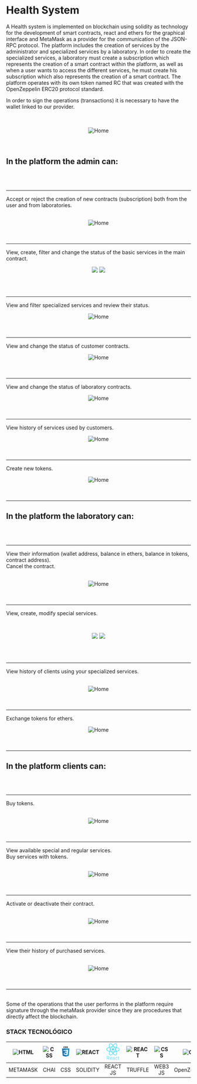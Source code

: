 # Health System

A Health system is implemented on blockchain using solidity as technology for the development of smart contracts, react and ethers for the graphical interface and MetaMask as a provider for the communication of the JSON-RPC protocol.
The platform includes the creation of services by the administrator and specialized services by a laboratory. In order to create the specialized services, a laboratory must create a subscription which represents the creation of a smart contract within the platform, as well as when a user wants to access the different services, he must create his subscription which also represents the creation of a smart contract. The platform operates with its own token named RC that was created with the OpenZeppelin ERC20 protocol standard.

In order to sign the operations (transactions) it is necessary to have the wallet linked to our provider.

<br>
<br>

<div align="center">
<img src="https://user-images.githubusercontent.com/58791994/182286742-5a2d7b83-83f5-436c-b000-5af08534ae6c.png" alt="Home" width="60%"/>
</div>

<br>
<br>

## In the platform the admin can:
<br>
<br>

******

Accept or reject the creation of new contracts (subscription) both from the user and from laboratories.

<br>
<div align="center">
<img src="https://user-images.githubusercontent.com/58791994/182280367-f3d47ebf-2fd3-49bc-ba6a-6a2b54124f13.png" alt="Home" width="40%"/>
</div>
<br><br>

******

View, create, filter and change the status of the basic services in the main contract.
<br>
<p align="center">
<img src="https://user-images.githubusercontent.com/58791994/182280869-9c223346-e75d-42bf-b5c5-8e48f84cf80a.png" width="40%" heigth="250px" >
<img src="https://user-images.githubusercontent.com/58791994/182281004-7b3e0ced-5e6a-45fd-ab07-fffd36c8f6b6.png" width="40%" heigth="250px" >
</p>
<br><br>

******

View and filter specialized services and review their status.
<br>
<div align="center">
<img src="https://user-images.githubusercontent.com/58791994/182281334-c9668c48-7148-4034-8da1-23e8bf201799.png" alt="Home" width="40%"/>
</div>
<br><br>

******

View and change the status of customer contracts.
<br>
<div align="center">
<img src="https://user-images.githubusercontent.com/58791994/182281788-c5238a2e-8c94-4e95-a085-755feb6f7d34.png" alt="Home" width="40%"/>
</div>
<br><br>

******

View and change the status of laboratory contracts.
<br>
<div align="center">
<img src="https://user-images.githubusercontent.com/58791994/182277182-dda94a3d-e108-4f65-9c2f-e7704c09a770.png" alt="Home" width="40%"/>
</div>
<br><br>

******

View history of services used by customers.
<br>
<div align="center">
<img src="https://user-images.githubusercontent.com/58791994/182282214-85eae47c-1636-4683-9556-7493afb411a9.png" alt="Home" width="40%"/>
</div>
<br><br>

******

Create new tokens.
<br>
<div align="center">
<img src="https://user-images.githubusercontent.com/58791994/182282339-1704c72a-1c33-4f58-8811-1c1f6c270e34.png" alt="Home" width="40%"/>
</div>
<br><br>

******

## In the platform the laboratory can:
<br>
<br>

******

View their information (wallet address, balance in ethers, balance in tokens, contract address). <br>
Cancel the contract.

<br>
<div align="center">
<img src="https://user-images.githubusercontent.com/58791994/182282597-bb5c101e-239c-4975-b950-1111798e086c.png" alt="Home" width="40%"/>
</div>
<br><br>

******

View, create, modify special services.

<br>
<p align="center">
<img src="https://user-images.githubusercontent.com/58791994/182282907-aa6065f0-d367-46a7-a513-5f058e2e9d20.png" width="40%" heigth="250px">
<img src="https://user-images.githubusercontent.com/58791994/182282926-c9e9401b-be15-4017-9934-3857bd418f6c.png" width="40%" heigth="250px">
</p>
<br><br>

******

View history of clients using your specialized services.

<br>
<div align="center">
<img src="https://user-images.githubusercontent.com/58791994/182283107-2c953163-e497-4707-8069-451100232513.png" alt="Home" width="40%"/>
</div>
<br><br>

******

Exchange tokens for ethers.
<br>
<div align="center">
<img src="https://user-images.githubusercontent.com/58791994/182283276-fd4f633b-d5ab-495e-a31c-3256c7e0b5bd.png" alt="Home" width="40%"/>
</div>
<br><br>

******

## In the platform clients can:

<br>
<br>

******

Buy tokens.

<br>
<div align="center">
<img src="https://user-images.githubusercontent.com/58791994/182283601-c8c5e60e-a250-438a-939b-0417d0fd5749.png" alt="Home" width="40%"/>
</div>
<br><br>

******

View available special and regular services. <br>
Buy services with tokens.

<br>
<div align="center">
<img src="https://user-images.githubusercontent.com/58791994/182283804-4f2c302f-3beb-40db-a39d-cc99979e03eb.png" alt="Home" width="40%"/>
</div>
<br><br>

******

Activate or deactivate their contract.

<br>
<div align="center">
<img src="https://user-images.githubusercontent.com/58791994/182284412-9152c426-1b06-45d5-a456-155b14ce0894.png" alt="Home" width="40%"/>
</div>
<br><br>

******

View their history of purchased services.

<br>
<div align="center">
<img src="https://user-images.githubusercontent.com/58791994/182284230-0ba99726-bc7a-4da4-abe0-4357df71a542.png" alt="Home" width="40%"/>
</div>
<br><br>

******

<br>
Some of the operations that the user performs in the platform require signature through the metaMask provider since they are procedures that directly affect the blockchain.

### STACK TECNOLÓGICO

| <img src="https://user-images.githubusercontent.com/58791994/180129572-6e69e3ad-1d5b-471e-99be-f64caa372be2.png" width="60" alt="HTML"> | <img src="https://user-images.githubusercontent.com/58791994/180129122-fc1aa7a0-bc37-4835-8d51-94eafee5e23a.png" width="60" alt="CSS"> | <img src="https://raw.githubusercontent.com/devicons/devicon/master/icons/css3/css3-original-wordmark.svg" width="60" alt="JS">  | <img src="https://user-images.githubusercontent.com/58791994/180129771-fbfbf5f5-f748-49de-a332-afdfbf1a4390.png" width="60" alt="REACT"> | <img src="https://raw.githubusercontent.com/devicons/devicon/master/icons/react/react-original-wordmark.svg" width="60" alt="REACT"> | <img src="https://user-images.githubusercontent.com/58791994/182284733-c0af9f2e-282a-422d-9186-67be772d31d2.png" width="60" alt="REACT"> | <img src="https://user-images.githubusercontent.com/58791994/180670378-fee68c09-958f-452a-8334-02325b7cf672.png" width="60" alt="CSS"> | <img src="https://user-images.githubusercontent.com/58791994/181409711-edd16b74-7292-467f-b040-3d2c893a7787.png" width="60" alt="CSS"> | <img src="https://user-images.githubusercontent.com/58791994/181413029-2fa2600b-c7a5-4270-a09a-eac363e18077.png" width="60" alt="CSS"> |
| :------------: | :------------: | :------------: | :------------: | :------------: | :------------: | :------------: | :------------: | :------------: |
| METAMASK  | CHAI  | CSS | SOLIDITY | REACT JS  | TRUFFLE | WEB3 JS | OpenZeppelin | MATERIAL UI |
